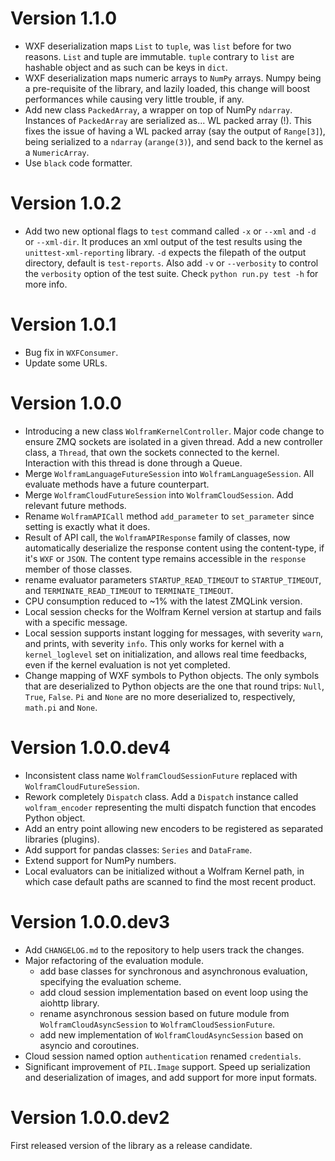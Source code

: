# Version 1.1.0
- WXF deserialization maps `List` to `tuple`, was `list` before for two reasons. `List` and tuple are immutable. `tuple` contrary to `list` are hashable object and as such can be keys in `dict`.
- WXF deserialization maps numeric arrays to `NumPy` arrays. Numpy being a pre-requisite of the library, and lazily loaded, this change will boost performances while causing very little trouble, if any.
- Add new class `PackedArray`, a wrapper on top of NumPy `ndarray`. Instances of `PackedArray` are serialized as... WL packed array (!). This fixes the issue of having a WL packed array (say the output of `Range[3]`), being serialized to a `ndarray` (`arange(3)`), and send back to the kernel as a `NumericArray`. 
- Use `black` code formatter.

# Version 1.0.2
- Add two new optional flags to `test` command called `-x` or `--xml` and `-d` or `--xml-dir`. It produces an xml output of the test results using the `unittest-xml-reporting` library. `-d` expects the filepath of the output directory, default is `test-reports`. Also add `-v` or `--verbosity` to control the `verbosity` option of the test suite. Check `python run.py test -h` for more info.

# Version 1.0.1
- Bug fix in `WXFConsumer`.
- Update some URLs.

# Version 1.0.0
- Introducing a new class `WolframKernelController`. Major code change to ensure ZMQ sockets are isolated in a given thread. Add a new controller class, a `Thread`, that own the sockets connected to the kernel. Interaction with this thread is done through a Queue.
- Merge `WolframLanguageFutureSession` into `WolframLanguageSession`. All evaluate methods have a future counterpart.
- Merge `WolframCloudFutureSession` into `WolframCloudSession`. Add relevant future methods.
- Rename `WolframAPICall` method `add_parameter` to `set_parameter` since setting is exactly what it does.
- Result of API call, the `WolframAPIResponse` family of classes, now automatically deserialize the response content using the content-type, if it's `WXF` or `JSON`. The content type remains accessible in the `response` member of those classes.
- rename evaluator parameters `STARTUP_READ_TIMEOUT` to `STARTUP_TIMEOUT`, and `TERMINATE_READ_TIMEOUT` to `TERMINATE_TIMEOUT`.
- CPU consumption reduced to ~1% with the latest ZMQLink version.
- Local session checks for the Wolfram Kernel version at startup and fails with a specific message.
- Local session supports instant logging for messages, with severity `warn`, and prints, with severity `info`. This only works for kernel with a `kernel_loglevel` set on initialization, and allows real time feedbacks, even if the kernel evaluation is not yet completed.
- Change mapping of WXF symbols to Python objects. The only symbols that are deserialized to Python objects are the one that round trips: `Null`, `True`, `False`. `Pi` and `None` are no more deserialized to, respectively, `math.pi` and `None`.

# Version 1.0.0.dev4
- Inconsistent class name `WolframCloudSessionFuture` replaced with `WolframCloudFutureSession`.
- Rework completely `Dispatch` class. Add a `Dispatch` instance called `wolfram_encoder` representing the multi dispatch function that encodes Python object.
- Add an entry point allowing new encoders to be registered as separated libraries (plugins).
- Add support for pandas classes: `Series` and `DataFrame`.
- Extend support for NumPy numbers.
- Local evaluators can be initialized without a Wolfram Kernel path, in which case default paths are scanned to find the most recent product.

# Version 1.0.0.dev3
- Add `CHANGELOG.md` to the repository to help users track the changes.
- Major refactoring of the evaluation module.
    - add base classes for synchronous and asynchronous evaluation, specifying the evaluation scheme.
    - add cloud session implementation based on event loop using the aiohttp library.
    - rename asynchronous session based on future module from `WolframCloudAsyncSession` to `WolframCloudSessionFuture`.
    - add new implementation of `WolframCloudAsyncSession` based on asyncio and coroutines.
- Cloud session named option `authentication` renamed `credentials`.
- Significant improvement of `PIL.Image` support. Speed up serialization and deserialization of images, and add support for more input formats.

# Version 1.0.0.dev2
First released version of the library as a release candidate.